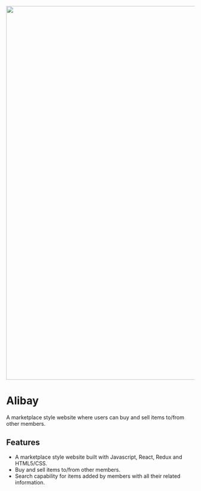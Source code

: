 <p align="center">
   <img width="1000" src="https://github.com/sarahfogalin/alibay/blob/master/images/alibay-banner.png" 
</p>

# Alibay

A marketplace style website where users can buy and sell items to/from other members.

## Features

- A marketplace style website built with Javascript, React, Redux and HTML5/CSS.
- Buy and sell items to/from other members.
- Search capability for items added by members with all their related information.
